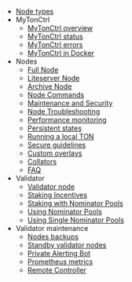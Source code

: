 <!-- docs/_sidebar.md -->
* [Node types](/nodes/node-types.md)
* MyTonCtrl
  * [MyTonCtrl overview](/nodes/mytonctrl/mytonctrl-overview.md)
  * [MyTonCtrl status](/nodes/mytonctrl/mytonctrl-status.md)
  * [MyTonCtrl errors](/nodes/mytonctrl/mytonctrl-errors.md)
  * [MyTonCtrl in Docker](/nodes/mytonctrl/run-mytonctrl-docker.md)
* Nodes
  * [Full Node](/nodes/nodes/full-node.md)
  * [Liteserver Node](/nodes/nodes/liteserver-node.md)
  * [Archive Node](/nodes/nodes/archive-node.md)
  * [Node Commands](/nodes/nodes/node-commands.md)
  * [Maintenance and Security](/nodes/nodes/node-maintenance-and-security.md)
  * [Node Troubleshooting](/nodes/nodes/nodes-troubleshooting.md)
  * [Performance monitoring](/nodes/nodes/performance-monitoring.md)
  * [Persistent states](/nodes/nodes/persistent-states.md)
  * [Running a local TON](/nodes/nodes/running-a-local-ton.md)
  * [Secure guidelines](/nodes/nodes/secure-guidelines.md)
  * [Custom overlays](/nodes/nodes/custom-overlays.md)
  * [Collators](/nodes/nodes/collators.md)
  * [FAQ](/nodes/nodes/faq.md)
* Validator
  * [Validator node](/nodes/validator/validator-node.md)
  * [Staking Incentives](/nodes/validator/staking-incentives.md)
  * [Staking with Nominator Pools](/nodes/validator/staking-with-nominator-pools.md)
  * [Using Nominator Pools](/nodes/validator/nominator-pool.md)
  * [Using Single Nominator Pools](/nodes/validator/single-nominator-pool.md)
* Validator maintenance
  * [Nodes backups](/nodes/validator_maintenance/mytonctrl-backup-restore.md)
  * [Standby validator nodes](/nodes/validator_maintenance/mytonctrl-validator-standby.md)
  * [Private Alerting Bot](/nodes/validator_maintenance/mytonctrl-private-alerting.md)
  * [Prometheus metrics](/nodes/validator_maintenance/mytonctrl-prometheus.md)
  * [Remote Controller](/nodes/validator_maintenance/mytonctrl-remote-controller.md)